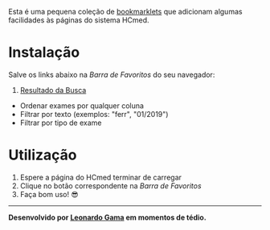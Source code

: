 Esta é uma pequena coleção de [bookmarklets](https://pt.wikipedia.org/wiki/Bookmarklet) que adicionam algumas facilidades às páginas do sistema HCmed.

# Instalação
Salve os links abaixo na *Barra de Favoritos* do seu navegador:

1. [Resultado da Busca](javascript:(function()%7B%22use%20strict%22%3Bfunction%20callback()%7Bfunction%20e()%7Bfunction%20e()%7Bfunction%20e()%7Bvar%20e%3D%24(%22%23ResultadosExames%22)%2Ct%3De.find(%22%3E%20tbody%20%3E%20tr%3Alast-child%22)%3B1%3D%3D%3Dt.children().length%26%26t.remove()%3Bvar%20a%3D%24(%22%3Cthead%3E%22).prependTo(e)%3Ba.append(e.find(%22%3E%20tbody%20%3E%20tr%3Afirst-child%22))%3Bvar%20n%3Da.find(%22th%22)%3Bn.text(function()%7Breturn%20%24(this).text().replace(%22%3A%22%2C%22%22)%7D)%2Cn.first().attr(%22data-dynatable-no-sort%22%2C!0).next().attr(%22data-dynatable-sorts%22%2C%22date%22).next().attr(%22data-dynatable-no-sort%22%2C!0)%2Cn.last().attr(%22data-dynatable-no-sort%22%2C!0)%3Bvar%20d%3Dnew%20Set%3Be.find(%22tbody%20td%3Anth-of-type(4)%22).each(function()%7Bd.add(%24(this).text().trim())%7D)%3Bvar%20s%3D%24('%3Cselect%20id%3D%22select-nome%22%20name%3D%22nome%22%3E').append(%22%3Coption%3E%22)%3Bd.forEach(function(e)%7Bs.append(%24(%22%3Coption%3E%22%2Be%2B%22%3C%2Foption%3E%22))%7D)%3Bvar%20r%3D%24(%22%3Cspan%3E%26nbsp%3BTipo%20de%20exame%3A%26nbsp%3B%3C%2Fspan%3E%22)%3Br.append(s).insertBefore(%24(%22%23frmResultadosExames%22))%3Be.dynatable(%7Bfeatures%3A%7Bpaginate%3A!1%7D%2Cinputs%3A%7Bqueries%3A%24(%22%23select-nome%22)%2CsearchText%3A%22Filtrar%3A%20%22%7D%2Creaders%3A%7BdataDeCadastro%3Afunction(e%2Ct)%7Bvar%20a%3D%24(e)%3Breturn%20t.date%3Dmoment(a.text()%2C%22DD-MM-YYYY%20HH-mm-ss%22).toISOString()%2Ca.html()%7D%7D%7D)%3B%24(%22%23dynatable-search-ResultadosExames%22).after(r)%7Dvar%20t%3Ddocument.createElement(%22script%22)%3Bt.addEventListener%3Ft.addEventListener(%22load%22%2Ce%2C!1)%3At.readyState%26%26(t.onreadystatechange%3De)%2Ct.src%3D%22https%3A%2F%2Fcdnjs.cloudflare.com%2Fajax%2Flibs%2FDynatable%2F0.3.1%2Fjquery.dynatable.min.js%22%2Cdocument.body.appendChild(t)%7Dvar%20t%3Ddocument.createElement(%22script%22)%3Bt.addEventListener%3Ft.addEventListener(%22load%22%2Ce%2C!1)%3At.readyState%26%26(t.onreadystatechange%3De)%2Ct.src%3D%22https%3A%2F%2Fcdnjs.cloudflare.com%2Fajax%2Flibs%2Fjquery%2F3.3.1%2Fjquery.slim.min.js%22%2Cdocument.body.appendChild(t)%7Dvar%20t%3Ddocument.createElement(%22script%22)%3Bt.addEventListener%3Ft.addEventListener(%22load%22%2Ce%2C!1)%3At.readyState%26%26(t.onreadystatechange%3De)%2Ct.src%3D%22https%3A%2F%2Fcdnjs.cloudflare.com%2Fajax%2Flibs%2Fmoment.js%2F2.24.0%2Flocale%2Fpt-br.js%22%2Cdocument.body.appendChild(t)%7Dvar%20s%3Ddocument.createElement(%22script%22)%3Bs.addEventListener%3Fs.addEventListener(%22load%22%2Ccallback%2C!1)%3As.readyState%26%26(s.onreadystatechange%3Dcallback)%2Cs.src%3D%22https%3A%2F%2Fcdnjs.cloudflare.com%2Fajax%2Flibs%2Fmoment.js%2F2.24.0%2Fmoment.min.js%22%2Cdocument.body.appendChild(s)%3B%7D)())
  - Ordenar exames por qualquer coluna
  - Filtrar por texto (exemplos: "ferr", "01/2019")
  - Filtrar por tipo de exame

# Utilização
1. Espere a página do HCmed terminar de carregar
2. Clique no botão correspondente na *Barra de Favoritos*
3. Faça bom uso! 😎

---
**Desenvolvido por [Leonardo Gama](https://about.me/leogama) em momentos de tédio.**
